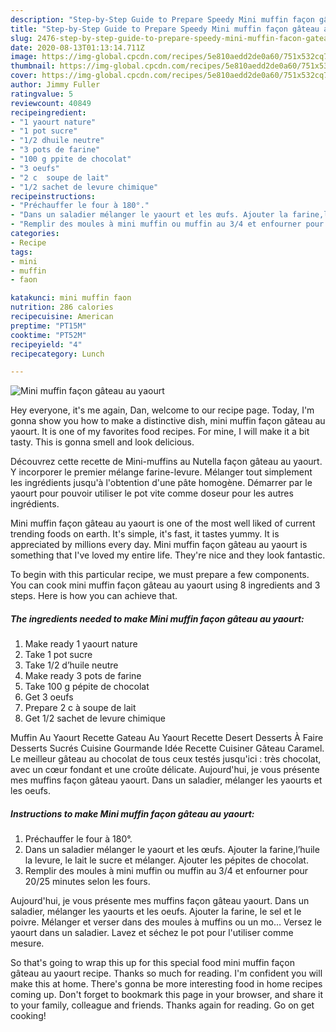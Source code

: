 ```yaml
---
description: "Step-by-Step Guide to Prepare Speedy Mini muffin façon gâteau au yaourt"
title: "Step-by-Step Guide to Prepare Speedy Mini muffin façon gâteau au yaourt"
slug: 2476-step-by-step-guide-to-prepare-speedy-mini-muffin-facon-gateau-au-yaourt
date: 2020-08-13T01:13:14.711Z
image: https://img-global.cpcdn.com/recipes/5e810aedd2de0a60/751x532cq70/mini-muffin-facon-gateau-au-yaourt-photo-principale-de-la-recette.jpg
thumbnail: https://img-global.cpcdn.com/recipes/5e810aedd2de0a60/751x532cq70/mini-muffin-facon-gateau-au-yaourt-photo-principale-de-la-recette.jpg
cover: https://img-global.cpcdn.com/recipes/5e810aedd2de0a60/751x532cq70/mini-muffin-facon-gateau-au-yaourt-photo-principale-de-la-recette.jpg
author: Jimmy Fuller
ratingvalue: 5
reviewcount: 40849
recipeingredient:
- "1 yaourt nature"
- "1 pot sucre"
- "1/2 dhuile neutre"
- "3 pots de farine"
- "100 g ppite de chocolat"
- "3 oeufs"
- "2 c  soupe de lait"
- "1/2 sachet de levure chimique"
recipeinstructions:
- "Préchauffer le four à 180°."
- "Dans un saladier mélanger le yaourt et les œufs. Ajouter la farine,l’huile la levure, le lait le sucre et mélanger. Ajouter les pépites de chocolat."
- "Remplir des moules à mini muffin ou muffin au 3/4 et enfourner pour 20/25 minutes selon les fours."
categories:
- Recipe
tags:
- mini
- muffin
- faon

katakunci: mini muffin faon 
nutrition: 286 calories
recipecuisine: American
preptime: "PT15M"
cooktime: "PT52M"
recipeyield: "4"
recipecategory: Lunch

---
```



![Mini muffin façon gâteau au yaourt](https://img-global.cpcdn.com/recipes/5e810aedd2de0a60/751x532cq70/mini-muffin-facon-gateau-au-yaourt-photo-principale-de-la-recette.jpg)

Hey everyone, it's me again, Dan, welcome to our recipe page. Today, I'm gonna show you how to make a distinctive dish, mini muffin façon gâteau au yaourt. It is one of my favorites food recipes. For mine, I will make it a bit tasty. This is gonna smell and look delicious.

Découvrez cette recette de Mini-muffins au Nutella façon gâteau au yaourt. Y incorporer le premier mélange farine-levure. Mélanger tout simplement les ingrédients jusqu&#39;à l&#39;obtention d&#39;une pâte homogène. Démarrer par le yaourt pour pouvoir utiliser le pot vite comme doseur pour les autres ingrédients.

Mini muffin façon gâteau au yaourt is one of the most well liked of current trending foods on earth. It's simple, it's fast, it tastes yummy. It is appreciated by millions every day. Mini muffin façon gâteau au yaourt is something that I've loved my entire life. They're nice and they look fantastic.


To begin with this particular recipe, we must prepare a few components. You can cook mini muffin façon gâteau au yaourt using 8 ingredients and 3 steps. Here is how you can achieve that.

<!--inarticleads1-->

##### The ingredients needed to make Mini muffin façon gâteau au yaourt:

1. Make ready 1 yaourt nature
1. Take 1 pot sucre
1. Take 1/2 d’huile neutre
1. Make ready 3 pots de farine
1. Take 100 g pépite de chocolat
1. Get 3 oeufs
1. Prepare 2 c à soupe de lait
1. Get 1/2 sachet de levure chimique


Muffin Au Yaourt Recette Gateau Au Yaourt Recette Desert Desserts À Faire Desserts Sucrés Cuisine Gourmande Idée Recette Cuisiner Gâteau Caramel. Le meilleur gâteau au chocolat de tous ceux testés jusqu&#39;ici : très chocolat, avec un cœur fondant et une croûte délicate. Aujourd&#39;hui, je vous présente mes muffins façon gâteau yaourt. Dans un saladier, mélanger les yaourts et les oeufs. 

<!--inarticleads2-->

##### Instructions to make Mini muffin façon gâteau au yaourt:

1. Préchauffer le four à 180°.
1. Dans un saladier mélanger le yaourt et les œufs. Ajouter la farine,l’huile la levure, le lait le sucre et mélanger. Ajouter les pépites de chocolat.
1. Remplir des moules à mini muffin ou muffin au 3/4 et enfourner pour 20/25 minutes selon les fours.


Aujourd&#39;hui, je vous présente mes muffins façon gâteau yaourt. Dans un saladier, mélanger les yaourts et les oeufs. Ajouter la farine, le sel et le poivre. Mélanger et verser dans des moules à muffins ou un mo… Versez le yaourt dans un saladier. Lavez et séchez le pot pour l&#39;utiliser comme mesure. 

So that's going to wrap this up for this special food mini muffin façon gâteau au yaourt recipe. Thanks so much for reading. I'm confident you will make this at home. There's gonna be more interesting food in home recipes coming up. Don't forget to bookmark this page in your browser, and share it to your family, colleague and friends. Thanks again for reading. Go on get cooking!
